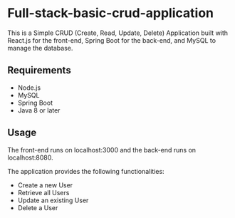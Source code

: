 # Full-stack-basic-crud-application

This is a Simple CRUD (Create, Read, Update, Delete) Application built with React.js for the front-end, Spring Boot for the back-end, and MySQL to manage the database.

## Requirements

* Node.js
* MySQL
* Spring Boot
* Java 8 or later

## Usage

The front-end runs on localhost:3000 and the back-end runs on localhost:8080.

The application provides the following functionalities:

* Create a new User
* Retrieve all Users
* Update an existing User
* Delete a User

